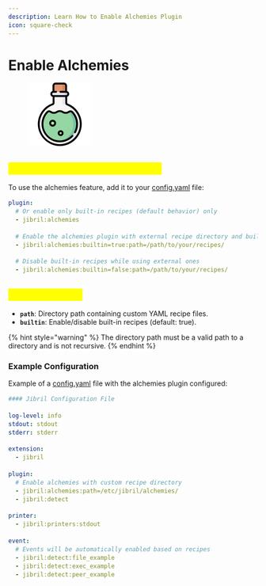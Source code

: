 ```yaml
---
description: Learn How to Enable Alchemies Plugin
icon: square-check
---
```


# Enable Alchemies

<figure><img src="../../../.gitbook/assets/image (28).png" alt="" width="128"><figcaption></figcaption></figure>

## <mark style="color:yellow;">Enabling the Alchemies Plugin</mark>

To use the alchemies feature, add it to your [config.yaml](../../installation/configuration-file/) file:

```yaml
plugin:
  # Or enable only built-in recipes (default behavior) only
  - jibril:alchemies

  # Enable the alchemies plugin with external recipe directory and builtin recipes
  - jibril:alchemies:builtin=true:path=/path/to/your/recipes/

  # Disable built-in recipes while using external ones
  - jibril:alchemies:builtin=false:path=/path/to/your/recipes/
```

## <mark style="color:yellow;">Plugin Options</mark>

* **`path`**: Directory path containing custom YAML recipe files.
* **`builtin`**: Enable/disable built-in recipes (default: true).

{% hint style="warning" %}
The directory path must be a valid path to a directory and is not recursive.
{% endhint %}

### Example Configuration

Example of a [config.yaml](../../installation/configuration-file/) file with the alchemies plugin configured:

```yaml
#### Jibril Configuration File

log-level: info
stdout: stdout
stderr: stderr

extension:
  - jibril

plugin:
  # Enable alchemies with custom recipe directory
  - jibril:alchemies:path=/etc/jibril/alchemies/
  - jibril:detect

printer:
  - jibril:printers:stdout

event:
  # Events will be automatically enabled based on recipes
  - jibril:detect:file_example
  - jibril:detect:exec_example
  - jibril:detect:peer_example
```
